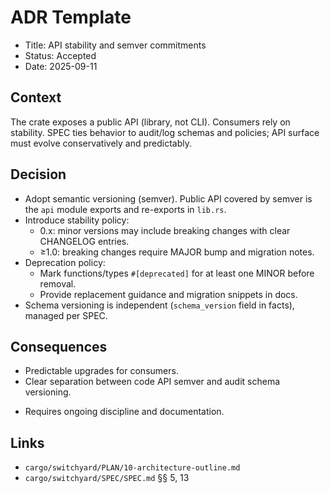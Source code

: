 # ADR Template

- Title: API stability and semver commitments
- Status: Accepted
- Date: 2025-09-11

## Context

The crate exposes a public API (library, not CLI). Consumers rely on stability. SPEC ties behavior to audit/log schemas and policies; API surface must evolve conservatively and predictably.

## Decision

- Adopt semantic versioning (semver). Public API covered by semver is the `api` module exports and re-exports in `lib.rs`.
- Introduce stability policy:
  - 0.x: minor versions may include breaking changes with clear CHANGELOG entries.
  - ≥1.0: breaking changes require MAJOR bump and migration notes.
- Deprecation policy:
  - Mark functions/types `#[deprecated]` for at least one MINOR before removal.
  - Provide replacement guidance and migration snippets in docs.
- Schema versioning is independent (`schema_version` field in facts), managed per SPEC.

## Consequences

+ Predictable upgrades for consumers.
+ Clear separation between code API semver and audit schema versioning.
- Requires ongoing discipline and documentation.

## Links

- `cargo/switchyard/PLAN/10-architecture-outline.md`
- `cargo/switchyard/SPEC/SPEC.md` §§ 5, 13
